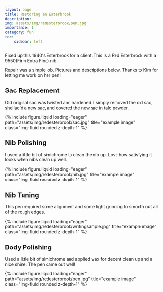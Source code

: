 ```yaml
---
layout: page
title: Restoring an Esterbrook
description:
img: assets/img/redesterbrook/pen.jpg
importance: 1
category: fun
toc:
    sidebar: left
---
```


Fixed up this 1940's Esterbrook for a client. This is a Red Esterbrook with a 9550(Firm Extra Fine) nib. 

Repair was a simple job. Pictures and descriptions below. Thanks to Kim for letting me work on her pen!

## Sac Replacement
Old original sac was twisted and hardened. I simply removed the old sac, shellac'd a new sac, and covered the new sac in talc powder.
<div class="row">
    <div class="col-sm mt-3 mt-md-0">
        {% include figure.liquid loading="eager" path="assets/img/redesterbrook/sac.jpg" title="example image" class="img-fluid rounded z-depth-1" %}
    </div>
</div>

## Nib Polishing
I used a little bit of simichrome to clean the nib up. Love how satisfying it looks when nibs clean up well.
<div class="row">
    <div class="col-sm mt-3 mt-md-0">
        {% include figure.liquid loading="eager" path="assets/img/redesterbrook/nib.jpg" title="example image" class="img-fluid rounded z-depth-1" %}
    </div>
</div>

## Nib Tuning
This pen required some alignment and some light grinding to smooth out all of the rough edges.
<div class="row">
    <div class="col-sm mt-3 mt-md-0">
        {% include figure.liquid loading="eager" path="assets/img/redesterbrook/writingsample.jpg" title="example image" class="img-fluid rounded z-depth-1" %}
    </div>
</div>

## Body Polishing
Used a little bit of simichrome and applied wax for decent clean up and a nice shine. The pen came out well!
<div class="row">
    <div class="col-sm mt-3 mt-md-0">
        {% include figure.liquid loading="eager" path="assets/img/redesterbrook/pen.jpg" title="example image" class="img-fluid rounded z-depth-1" %}
    </div>
</div>